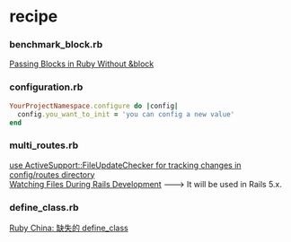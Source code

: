 # recipe

### benchmark_block.rb
[Passing Blocks in Ruby Without &block](http://mudge.name/2011/01/26/passing-blocks-in-ruby-without-block.html)

### configuration.rb
```ruby
YourProjectNamespace.configure do |config|
  config.you_want_to_init = 'you can config a new value'
end
```

### multi_routes.rb
[use ActiveSupport::FileUpdateChecker for tracking changes in config/routes directory](https://gist.github.com/dhh/2492118#gistcomment-1189847)  
[Watching Files During Rails Development](http://rmosolgo.github.io/blog/2017/04/12/watching-files-during-rails-development/) ---> It will be used in Rails 5.x.

### define_class.rb
[Ruby China: 缺失的 define_class](https://ruby-china.org/topics/17382)
